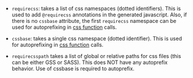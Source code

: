 *   `requirecss`: takes a list of css namespaces (dotted identifiers). This is
    used to add `@requirecss` annotations in the generated javascript. Also, if
    there is no `cssbase` attribute, the first `requirecss` namespace can be
    used for autoprefixing in [css function](functions.md#css) calls.

*   `cssbase`: takes a single css namespace (dotted identifier). This is used
    for autoprefixing in [css function](functions.md#css) calls.

*   `requirecsspath` takes a list of global or relative paths for css files
    (this can be either GSS or SASS). This does NOT have any autoprefix
    behavior. Use of cssbase is required to autoprefix.
